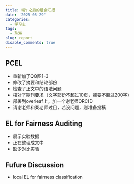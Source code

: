 ```yaml
---
title: 端午之后的组会汇报
date: '2025-05-29'
categories:
  - 学习志
tags:
  - 珠海
slug: report
disable_comments: true
---
```


## PCEL

- 重新加了QQ图1-3
- 修改了摘要和结论部份
- 检查了正文中的语法问题
- 核对了期刊要求（文字部份不超过10页，摘要不超过200字）
- 部署到overleaf上，加一个谢老师ORCID
- 请谢老师和秦老师过目，若没问题，则准备投稿



## EL for Fairness Auditing

- 展示实验数据
- 正在整理成文中
- 缺少对比实验

## Fufure Discussion

- local EL for fairness classification 

